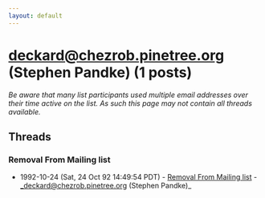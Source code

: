 ```yaml
---
layout: default
---
```


# deckard@chezrob.pinetree.org (Stephen Pandke) (1 posts)

_Be aware that many list participants used multiple email addresses over their time active on the list. As such this page may not contain all threads available._

## Threads

### Removal From Mailing list
+ 1992-10-24 (Sat, 24 Oct 92 14:49:54 PDT) - [Removal From Mailing list](/archive/1992/10/616251ebb198febeb8ca5f445c9d0aae670d07a1afdd5411fa6d39884ed2ba03) - _deckard@chezrob.pinetree.org (Stephen Pandke)_

